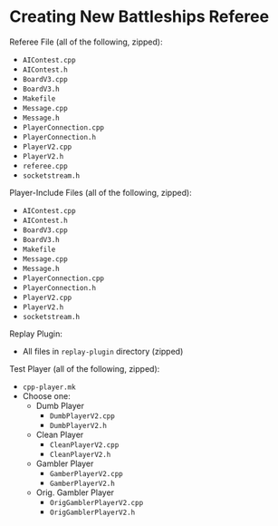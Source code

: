 # Creating New Battleships Referee
Referee File (all of the following, zipped):
* `AIContest.cpp`
* `AIContest.h`
* `BoardV3.cpp`
* `BoardV3.h`
* `Makefile`
* `Message.cpp`
* `Message.h`
* `PlayerConnection.cpp`
* `PlayerConnection.h`
* `PlayerV2.cpp`
* `PlayerV2.h`
* `referee.cpp`
* `socketstream.h`
    
Player-Include Files (all of the following, zipped):
* `AIContest.cpp`
* `AIContest.h`
* `BoardV3.cpp`
* `BoardV3.h`
* `Makefile`
* `Message.cpp`
* `Message.h`
* `PlayerConnection.cpp`
* `PlayerConnection.h`
* `PlayerV2.cpp`
* `PlayerV2.h`
* `socketstream.h`
    
Replay Plugin:
* All files in `replay-plugin` directory (zipped)
    
Test Player (all of the following, zipped):
* `cpp-player.mk`
* Choose one:
    * Dumb Player
        * `DumbPlayerV2.cpp`
        * `DumbPlayerV2.h`
    * Clean Player
        * `CleanPlayerV2.cpp`
        * `CleanPlayerV2.h`
    * Gambler Player
        * `GamberPlayerV2.cpp`
        * `GamberPlayerV2.h`
    * Orig. Gambler Player
        * `OrigGamblerPlayerV2.cpp`
        * `OrigGamblerPlayerV2.h`